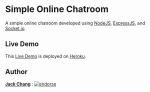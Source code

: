 # Simple Online Chatroom
A simple online chatroom developed using [NodeJS], [ExpressJS], and [Socket.io].

## Live Demo
This [Live Demo] is deployed on [Heroku].

## Author
**[Jack Chang]** : [![endorse](https://api.coderwall.com/wei0831/endorsecount.png)](https://coderwall.com/wei0831)  


[NodeJS]: https://nodejs.org/
[ExpressJS]: http://expressjs.com/
[Socket.io]: http://socket.io/
[Live Demo]: http://chat.wei0831.net/
[Heroku]: https://www.heroku.com/
[Jack Chang]: https://about.me/wei0831
